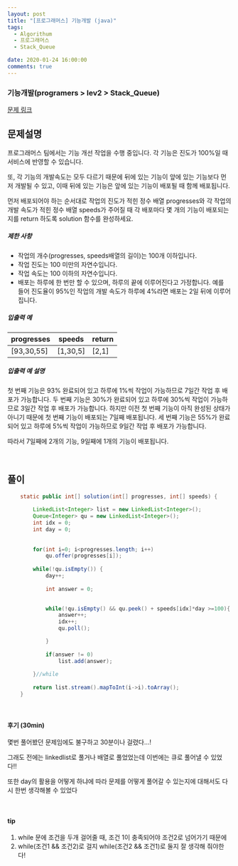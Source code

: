 ```yaml
---
layout: post
title: "[프로그래머스] 기능개발 (java)"
tags:
  - Algorithum
  - 프로그래머스
  - Stack_Queue

date: 2020-01-24 16:00:00
comments: true
---
```




###   기능개발(programers > lev2 > Stack_Queue)

[문제 링크](https://programmers.co.kr/learn/courses/30/lessons/42586)

## 문제설명

프로그래머스 팀에서는 기능 개선 작업을 수행 중입니다. 각 기능은 진도가 100%일 때 서비스에 반영할 수 있습니다.

또, 각 기능의 개발속도는 모두 다르기 때문에 뒤에 있는 기능이 앞에 있는 기능보다 먼저 개발될 수 있고, 이때 뒤에 있는 기능은 앞에 있는 기능이 배포될 때 함께 배포됩니다.

먼저 배포되어야 하는 순서대로 작업의 진도가 적힌 정수 배열 progresses와 각 작업의 개발 속도가 적힌 정수 배열 speeds가 주어질 때 각 배포마다 몇 개의 기능이 배포되는지를 return 하도록 solution 함수를 완성하세요.

##### 제한 사항

- 작업의 개수(progresses, speeds배열의 길이)는 100개 이하입니다.
- 작업 진도는 100 미만의 자연수입니다.
- 작업 속도는 100 이하의 자연수입니다.
- 배포는 하루에 한 번만 할 수 있으며, 하루의 끝에 이루어진다고 가정합니다. 예를 들어 진도율이 95%인 작업의 개발 속도가 하루에 4%라면 배포는 2일 뒤에 이루어집니다.

##### 입출력 예

| progresses | speeds   | return |
| ---------- | -------- | ------ |
| [93,30,55] | [1,30,5] | [2,1]  |

##### 입출력 예 설명

첫 번째 기능은 93% 완료되어 있고 하루에 1%씩 작업이 가능하므로 7일간 작업 후 배포가 가능합니다.
두 번째 기능은 30%가 완료되어 있고 하루에 30%씩 작업이 가능하므로 3일간 작업 후 배포가 가능합니다. 하지만 이전 첫 번째 기능이 아직 완성된 상태가 아니기 때문에 첫 번째 기능이 배포되는 7일째 배포됩니다.
세 번째 기능은 55%가 완료되어 있고 하루에 5%씩 작업이 가능하므로 9일간 작업 후 배포가 가능합니다.

따라서 7일째에 2개의 기능, 9일째에 1개의 기능이 배포됩니다.

<br>

## 풀이

```java
    static public int[] solution(int[] progresses, int[] speeds) {
    	
    	LinkedList<Integer> list = new LinkedList<Integer>();
    	Queue<Integer> qu = new LinkedList<Integer>();
    	int idx = 0;
    	int day = 0;
    	
    	
    	for(int i=0; i<progresses.length; i++)
    		qu.offer(progresses[i]);
    	
    	while(!qu.isEmpty()) {
    		day++;
    		
    		int answer = 0;

    		
    		while(!qu.isEmpty() && qu.peek() + speeds[idx]*day >=100){
    			answer++;
    			idx++;
    			qu.poll();

    		}
    		
    		if(answer != 0)
    			list.add(answer);
    		
    	}//while
    	
    	return list.stream().mapToInt(i->i).toArray();
    }
```

<br>

#### 후기 (30min)

몇번  풀어봤던 문제임에도 불구하고 30분이나 걸렸다...!<br>

그래도 전에는 linkedlist로 풀거나 배열로 풀었었는데 이번에는 큐로 풀어낼 수 있었다!! <br>

또한 day의 활용을 어떻게 하냐에 따라 문제를 어떻게 풀어갈 수 있는지에 대해서도 다시 한번 생각해볼 수 있었다

<br>

#### tip

1. while 문에 조건을 두개 걸어줄 때, 조건 1이 충족되어야 조건2로 넘어가기 때문에 
2. while(조건1 && 조건2)로 걸지 while(조건2 && 조건1)로 둘지 잘 생각해 줘야한다!

<br>